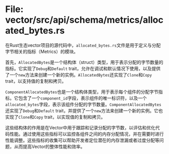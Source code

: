 # File: vector/src/api/schema/metrics/allocated_bytes.rs

在Rust生态vector项目的源代码中，`allocated_bytes.rs`文件是用于定义与分配字节相关的指标（Metrics）的模块。

首先，`AllocatedBytes`是一个结构体（struct）类型，用于表示分配的字节数量的指标。它实现了`Debug`和`Default` trait，允许在调试和默认情况下使用，以及提供了一个`new`方法来创建一个新的实例。`AllocatedBytes`还实现了`Clone`和`Copy` trait，以支持值的复制和拷贝。

`ComponentAllocatedBytes`也是一个结构体类型，用于表示每个组件的分配字节指标。它包含了一个`component_id`字段，表示组件的唯一标识符，以及一个`allocated_bytes`字段，表示该组件分配的字节数量。`ComponentAllocatedBytes`还实现了`Debug`和`Default` trait，并提供了一个`new`方法来创建一个新的实例。它也实现了`Clone`和`Copy` trait，以实现值的复制和拷贝。

这些结构体的作用是在Vector中用于跟踪和记录分配的字节数，以评估和优化代码性能。通过使用这些指标可以监控各组件之间的内存分配情况，并在需要时进行性能调整。这些指标的收集可以帮助开发者定位潜在的内存泄漏或者过度分配等问题，从而提高Vector的整体性能和效率。

